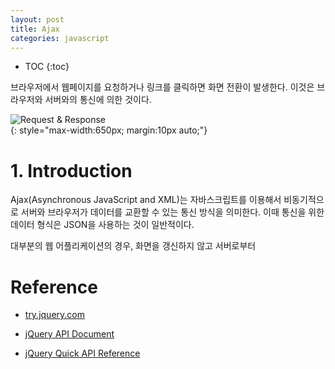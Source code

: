 ```yaml
---
layout: post
title: Ajax
categories: javascript
---
```


* TOC
{:toc}


브라우저에서 웹페이지를 요청하거나 링크를 클릭하면 화면 전환이 발생한다. 이것은 브라우저와 서버와의 통신에 의한 것이다.

![Request & Response](/img.req_res.png)  
{: style="max-width:650px; margin:10px auto;"}


# 1. Introduction

Ajax(Asynchronous JavaScript and XML)는 자바스크립트를 이용해서 비동기적으로 서버와 브라우저가 데이터를 교환할 수 있는 통신 방식을 의미한다. 이때 통신을 위한 데이터 형식은 JSON을 사용하는 것이 일반적이다.

대부분의 웹 어플리케이션의 경우, 화면을 갱신하지 않고 서버로부터



# Reference

* [try.jquery.com](http://try.jquery.com/)

* [jQuery API Document](http://api.jquery.com/)

* [jQuery Quick API Reference](https://oscarotero.com/jquery/)
